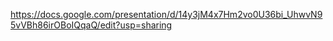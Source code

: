 https://docs.google.com/presentation/d/14y3jM4x7Hm2vo0U36bi_UhwvN95vVBh86irOBoIQqaQ/edit?usp=sharing